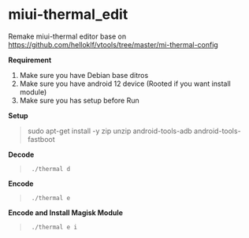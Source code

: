 # miui-thermal_edit
Remake miui-thermal editor base on https://github.com/helloklf/vtools/tree/master/mi-thermal-config

**Requirement**
1. Make sure you have Debian base ditros
2. Make sure you have android 12 device (Rooted if you want install module)
3. Make sure you has setup before Run

**Setup**
> sudo apt-get install -y zip unzip android-tools-adb android-tools-fastboot

**Decode**
>      ./thermal d

**Encode**
>      ./thermal e

**Encode and Install Magisk Module**
>      ./thermal e i
